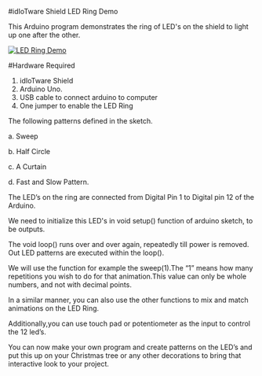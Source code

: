 #idIoTware Shield LED Ring Demo

This Arduino program demonstrates the ring of LED's on the shield to light up one after the other.

[![LED Ring Demo](http://img.youtube.com/vi/NEE72VXsWSE/0.jpg)](https://www.youtube.com/watch?v=NEE72VXsWSE)

#Hardware Required
1. idIoTware Shield
2. Arduino Uno.
3. USB cable to connect arduino  to computer
4. One jumper to enable the LED Ring

The following patterns defined in the sketch.

a. Sweep

b. Half Circle

c. A Curtain

d. Fast and Slow Pattern.


The LED’s on the ring are connected from Digital Pin 1 to Digital pin 12 of the Arduino.

We need to initialize this LED's in void setup() function of arduino sketch, to be outputs.

The void loop() runs over and over again, repeatedly till power is removed. Out LED patterns are executed within the loop().

We will use the function for example the sweep(1).The “1” means how many repetitions you wish to do for that animation.This value can only be whole numbers, and not with decimal points. 


In a similar manner, you can also use the other functions to mix and match animations on the LED Ring.

Additionally,you can use touch pad or potentiometer as the input to control the 12 led’s.


You can now make your own program and create patterns on the LED’s and put this up on your Christmas tree
or any other decorations to bring that interactive look to your project. 
